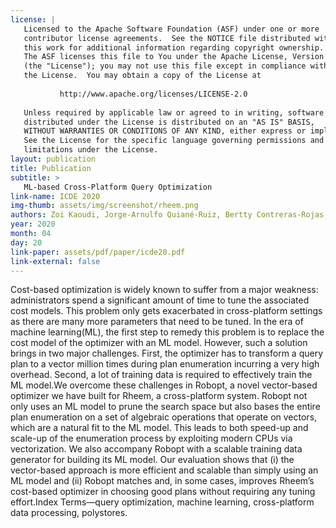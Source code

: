 ```yaml
---
license: |
   Licensed to the Apache Software Foundation (ASF) under one or more
   contributor license agreements.  See the NOTICE file distributed with
   this work for additional information regarding copyright ownership.
   The ASF licenses this file to You under the Apache License, Version 2.0
   (the "License"); you may not use this file except in compliance with
   the License.  You may obtain a copy of the License at
   
           http://www.apache.org/licenses/LICENSE-2.0
   
   Unless required by applicable law or agreed to in writing, software
   distributed under the License is distributed on an "AS IS" BASIS,
   WITHOUT WARRANTIES OR CONDITIONS OF ANY KIND, either express or implied.
   See the License for the specific language governing permissions and
   limitations under the License.
layout: publication
title: Publication
subtitle: >
   ML-based Cross-Platform Query Optimization
link-name: ICDE 2020
img-thumb: assets/img/screenshot/rheem.png
authors: Zoi Kaoudi, Jorge-Arnulfo Quiané-Ruiz, Bertty Contreras-Rojas, Rodrigo Pardo-Meza, Anis Troudi and Sanjay Chawla
year: 2020
month: 04
day: 20
link-paper: assets/pdf/paper/icde20.pdf
link-external: false
---
```


Cost-based optimization is widely known to suffer from a major weakness: administrators spend a significant amount of time to tune the associated cost models. This problem only gets exacerbated in cross-platform settings as there are many more parameters that need to be tuned. In the era of machine learning(ML), the first step to remedy this problem is to replace the cost model of the optimizer with an ML model. However, such a solution brings in two major challenges. First, the optimizer has to transform a query plan to a vector million times during plan enumeration incurring a very high overhead. Second, a lot of training data is required to effectively train the ML model.We overcome these challenges in Robopt, a novel vector-based optimizer we have built for Rheem, a cross-platform system. Robopt not only uses an ML model to prune the search space but also bases the entire plan enumeration on a set of algebraic operations that operate on vectors, which are a natural fit to the ML model. This leads to both speed-up and scale-up of the enumeration process by exploiting modern CPUs via vectorization. We also accompany Robopt with a scalable training data generator for building its ML model. Our evaluation shows that (i) the vector-based approach is more efficient and scalable than simply using an ML model and (ii) Robopt matches and, in some cases, improves Rheem’s cost-based optimizer in choosing good plans without requiring any tuning effort.Index  Terms—query optimization, machine learning, cross-platform data processing, polystores.
